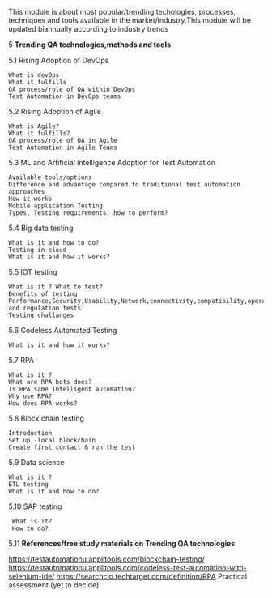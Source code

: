 This module is about most popular/trending techologies, processes, techniques and tools available in the market/industry.This module will be updated biannually according to industry trends

5	**Trending QA technologies,methods and tools**

5.1 Rising Adoption  of DevOps 

    What is devOps
    What it fulfills
    QA process/role of QA within DevOps
    Test Automation in DevOps teams

5.2 Rising Adoption of Agile

    What is Agile?
    What it fulfills?
    QA process/role of QA in Agile
    Test Automation in Agile Teams

5.3 ML and Artificial intelligence Adoption for Test Automation

    Available tools/options
    Difference and advantage compared to traditional test automation approaches
    How it works
    Mobile application Testing
    Types, Testing requirements, how to perform?

5.4 Big data testing

    What is it and how to do?
    Testing in cloud
    What is it and how it works?

5.5 IOT testing

    What is it ? What to test?
    Benefits of testing
    Performance,Security,Usability,Network,connectivity,compatibility,operability,compliance and regulation tests
    Testing challanges

5.6 Codeless Automated Testing

    What is it and how it works?

5.7 RPA

    What is it ?
    What are RPA bots does?
    Is RPA same intelligent automation?
    Why use RPA?
    How does RPA works?

5.8 Block chain testing
 
    Introduction
    Set up -local blockchain
    Create first contact & run the test

5.9 Data science

    What is it ?
    ETL testing
    What is it and how to do?

5.10 SAP testing
 
     What is it?
     How to do?

5.11 **References/free study materials on Trending QA technologies**

https://testautomationu.applitools.com/blockchain-testing/
https://testautomationu.applitools.com/codeless-test-automation-with-selenium-ide/
https://searchcio.techtarget.com/definition/RPA
Practical assessment (yet to decide)
